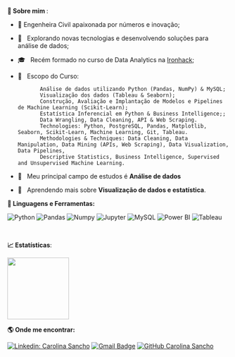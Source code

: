 <b> :woman: Sobre mim </b>:

- :woman: Engenheira Civil apaixonada por números e inovação;

- 🤔 &nbsp; Explorando novas tecnologias e desenvolvendo soluções para análise de dados;

- 🎓 &nbsp; Recém formado no curso de Data Analytics na <a href="https://www.ironhack.com/en">Ironhack</a>;

- 🚀 &nbsp; Escopo do Curso:

             Análise de dados utilizando Python (Pandas, NumPy) & MySQL;
             Visualização dos dados (Tableau & Seaborn);
             Construção, Avaliação e Implantação de Modelos e Pipelines de Machine Learning (Scikit-Learn);
             Estatística Inferencial em Python & Business Intelligence;;
             Data Wrangling, Data Cleaning, API & Web Scraping.
             Technologies: Python, PostgreSQL, Pandas, Matplotlib, Seaborn, Scikit-Learn, Machine Learning, Git, Tableau.
             Methodologies & Techniques: Data Cleaning, Data Manipulation, Data Mining (APIs, Web Scraping), Data Visualization, Data Pipelines, 
             Descriptive Statistics, Business Intelligence, Supervised and Unsupervised Machine Learning.

- 💼 &nbsp; Meu principal campo de estudos é **Análise de dados**

- 🌱 &nbsp; Aprendendo mais sobre **Visualização de dados e estatística**.


<b> 🚀 **Linguagens e Ferramentas</b>:**

 ![Python](https://img.shields.io/badge/-Python-black?style=flat-square&logo=Python)
 ![Pandas](https://img.shields.io/badge/-Pandas-black?style=flat-square&logo=Pandas)
 ![Numpy](https://img.shields.io/badge/-Numpy-black?style=flat-square&logo=Numpy)
 ![Jupyter](https://img.shields.io/badge/-Jupyter-black?style=flat-square&logo=Jupyter)
 ![MySQL](https://img.shields.io/badge/-MySQL-333333?style=flat&logo=mysql)
 ![Power BI](https://img.shields.io/badge/-Power%20BI-black?style=plastic&logo=Power-BI)
 ![Tableau](https://img.shields.io/badge/-Tableau-black?style=plastic&logo=Tableau)
 
 
  <br>

<b> :chart_with_upwards_trend: Estatísticas</b>:


<a href="https://github.com/carolinasancho">
  <img height="140em" src="https://github-readme-stats.vercel.app/api/top-langs/?username=carolinasancho&layout=compact&langs_count=8&theme=dark"/>
</a>

<b> :earth_americas: Onde me encontrar:  </b>


[![Linkedin: Carolina Sancho](https://img.shields.io/badge/-carolinasancho-blue?style=flat-square&logo=Linkedin&logoColor=white&link=https://www.linkedin.com/in/carolinatsancho/)](https://www.linkedin.com/in/carolinatsancho/)
[![Gmail Badge](https://img.shields.io/badge/-carolinasancho@id.uff.br-006bed?style=flat-square&logo=Gmail&logoColor=white&link=mailto:carolinasancho@id.uff.br)](mailto:carolinasancho@id.uff.br)
[![GitHub Carolina Sancho]( https://img.shields.io/github/followers/VanessaSwerts?label=follow&style=social)](https://github.com/carolinasancho)
